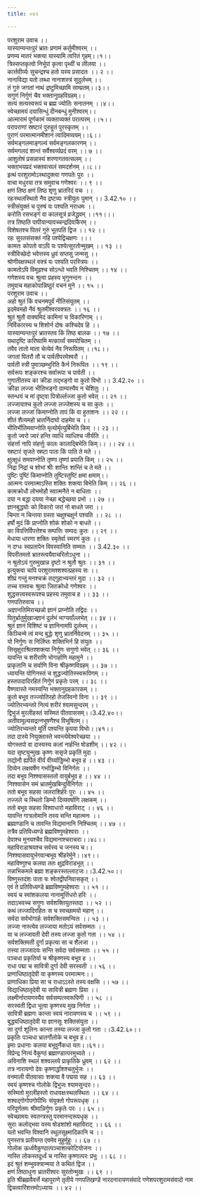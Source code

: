 ```yaml
---
title: ०४२

---
```

परशुराम उवाच ।।  
यास्याम्यन्तःपुरं भ्रातः प्रणामं कर्तुमीश्वरम् ।।  
प्रणम्य मातरं भक्त्या यास्यामि त्वरितं गृहम्।।१।।  
त्रिस्सप्तकृत्वो निर्भूपां कृत्वा पृथ्वीं च लीलया ।।  
कार्त्तवीर्य्यः सुचन्द्रश्च हतो यस्य प्रसादतः ।। २ ।।  
नानाविद्या यतो लब्धा नानाशस्त्रं सुदुर्लभम् ।।  
तं गुरुं जगतां नाथं द्रष्टुमिच्छामि साम्प्रतम्।।३।।  
सगुणं निर्गुणं चैव भक्तानुग्रहविग्रहम्।।  
सत्यं सत्यस्वरूपं च ब्रह्म ज्योतिः सनातनम् ।।४।।  
स्वेच्छामयं दयासिन्धुं दीनबन्धुं मुनीश्वरम्।।  
आत्मारामं पूर्णकामं व्यक्ताव्यक्तं परात्परम् ।।५।।  
परापराणां स्रष्टारं पुरुहूतं पुरस्कृतम् ।।  
पुराणं परमात्मानमीशानं त्वादिमव्ययम्।।६।।  
सर्वमङ्गलमाङ्गल्यं सर्वमङ्गलकारणम् ।।  
सर्वमगलदं शान्तं सर्वैश्वर्य्यप्रदं वरम् ।। ७ ।।  
आशुतोषं प्रसन्नास्यं शरणागतवत्सलम् ।।  
भक्ताभयप्रदं भक्तवत्सलं समदर्शनम् ।।८।।  
इत्थं परशुरामोऽस्थादुक्त्वा गणपतेः पुरः ।।  
वाचा मधुरया तत्र समुवाच गणेश्वरः ।। ९ ।।  
क्षणं तिष्ठ क्षणं तिष्ठ शृणु भ्रातरिदं वचः ।।  
रहःस्थलस्थितो नैव द्रष्टव्यः स्त्रीयुतः पुमान् ।। 3.42.१० ।।  
स्त्रीसंयुक्तं च पुरुषं यः पश्यति नराधमः ।।  
करोति रसभङ्गं वा कालसूत्रं व्रजेद्ध्रुवम् ।।११।।।  
तत्र तिष्ठति पापीयान्यावच्चन्द्रदिवाकरम् ।।  
विशेषतश्च पितरं गुरुं भूतपतिं द्विज ।। १२ ।।  
रहः सुरतसंसक्तं नहि पश्येद्विचक्षणः ।।।  
कामतः कोपतो वाऽपि यः पश्येत्सुरतोन्मुखम् ।। १३ ।।  
स्त्रीविच्छेदो भवेत्तस्य ध्रुवं सप्तसु जन्मसु ।।  
श्रोणीवक्षस्थलं वक्त्रं यः पश्यति परस्त्रियः ।।  
कामतोऽपि विमूढश्च सोऽन्धो भवति निश्चितम् ।। १४ ।।  
गणेशस्य वचः श्रुत्वा प्रहस्य भृगुनन्दनः ।।  
तमुवाच महाकोपान्निष्ठुरं वचनं मुने ।। १५ ।।  
परशुराम उवाच ।।  
अहो श्रुतं किं वचनमपूर्वं नीतिसंयुतम् ।।  
इदमेवमहो नैवं श्रुतमीश्वरवक्त्रतः ।। १६ ।।  
श्रुतं श्रुतौ वाक्यमिदं कामिनां च विकारिणाम् ।।  
निर्विकारस्य च शिशोर्न दोषः कश्चिदेव हि ।।  
यास्याम्यन्तःपुरं भ्रातस्तव किं तिष्ठ बालक ।। १७ ।।  
यथादृष्टि करिष्यामि मत्कार्य्यं समयोचितम् ।।  
तवैव तातो माता चेत्येवं नैव निरूपितम् ।।१८।।  
जगतां पितरौ तौ च पार्वतीपरमेश्वरौ ।।  
पार्वती स्त्री पुमाञ्छम्भुरिति कैर्न निरूपितः ।। १९ ।।  
सर्वरूपः शङ्करश्च सर्वारूपा च पार्वती ।।  
गुणातीतस्य का क्रीडा तद्भङ्गो वा कुतो विभो ।। 3.42.२० ।।  
क्रीडा लज्जा भीतिभङ्गो ग्राम्यस्यैव न चेशितुः ।।  
स्तन्धयं च मां दृष्ट्वा पित्रोर्ल्लज्जा कुतो भवेत् ।। २१ ।।  
लज्जायाश्च कुतो लज्जा लज्जेशस्य च सा कुतः ।।  
लज्जा लज्जां किमाप्नोति तापं किं वा हुताशनः ।। २२ ।।  
शीतं शैत्यमहो भ्रातर्निदाघो दाहमेव च ।।  
भीतिर्भीतिमवाप्नोति मृत्योर्मृत्युर्बिभेति किम् ।। २३ ।।  
कुतो ज्वरो ज्वरं हन्ति व्याधिं व्याधिश्च जीर्यति ।।  
संहर्त्ता नापि संहर्त्तुः कालः कालाद्बिभेति किम्।। ।। २४ ।।  
स्रष्टारं सृजते स्रष्टा पाता किं पाति ते मते ।।  
क्षुत्क्षुधं समवाप्नोति तृष्णा तृष्णां प्रयाति किम् ।। २५ ।।  
निद्रा निद्रां च शोभां श्रीः शान्तिः शान्तिं च ते मते ।।  
पुष्टिः पुष्टिं किमाप्नोति तुष्टिस्तुष्टिं क्षमा क्षमाम्।।  
आत्मनः परमात्माऽस्ति शक्तिः शक्त्या बिभेति किम् ।। २६ ।।  
कामक्रोधौ लोभमोहौ स्वात्मनैते न बाधिताः ।।  
दया न बद्धा दयया नेच्छा बद्धेच्छया प्रभो ।। २७ ।।  
ज्ञानबुद्ध्योः को विकारो जरां नो बाधते जरा ।।  
चिन्ता न चिन्तया ग्रस्ता चक्षुश्चक्षुर्न पश्यति ।। २८ ।।  
हर्षो मुदं किं प्राप्नोति शोकं शोको न बाधते ।।  
का विपत्तिर्विपत्तेश्च सम्पत्तिः सम्पदः कुतः ।। २९ ।।  
मेधाया धारणा शक्तिः स्मृतेर्वा स्मरणं कुतः ।।  
न दग्धः स्वप्रतापेन विवस्वानिति सम्मतः ।। 3.42.३० ।।  
विपरीतमतो भ्रातस्त्वयैवाचरितोऽधुना ।।  
न श्रुतोऽयं गुरुमुखान्न दृष्टो न श्रुतौ श्रुतः ।। ३१ ।।  
इत्युक्त्वा चापि परशुरामश्शश्वत्प्रहस्य सः ।।  
शीघ्रं गन्तुं मनश्चक्रं तद्गुहाभ्यन्तरं मुदा ।। ३२ ।।  
तच्च रामवचः श्रुत्वा जितक्रोधो गणेश्वरः ।।  
शुद्धसत्त्वस्वरूपश्च प्रहस्य तमुवाच ह ।। ३३ ।।  
गणपतिरुवाच ।।  
अज्ञानतिमिराच्छन्नो ज्ञानं प्राप्नोति तद्विदः ।।  
पितुर्भ्रातुर्मुखाज्ज्ञानं दुर्लभं भाग्यवाँल्लभेत् ।। ३४ ।।  
श्रुतं ज्ञानं विशिष्टं च ज्ञानिनामपि दुर्लभम् ।।  
किञ्चिन्मे त्वं मन्द बुद्धेः शृणु भ्रातर्निवेदनम् ।। ३५ ।।  
यो निर्गुणः स निर्लिप्तः शक्तिभिर्न हि संयुतः ।।  
सिसृक्षुराश्रितश्शक्त्या निर्गुणः सगुणो भवेत् ।। ३६ ।।  
यावन्ति च शरीराणि भोगार्हाणि महामुने ।।  
प्राकृतानि च सर्वाणि विना श्रीकृष्णविग्रहम् ।। ३७ ।।  
ध्यायन्ति योगिनस्तं च शुद्धज्योतिस्स्वरूपिणम् ।।  
हस्तपादादिरहितं निर्गुणं प्रकृतेः परम् ।। ३८ ।।  
वैष्णवास्ते नमस्यन्ति भक्तानुग्रहकारकम् ।।  
कुतो बभूव तज्ज्योतिरहो तेजस्विनो विना ।। ३९ ।।  
ज्योतिरभ्यन्तरे नित्यं शरीरं श्यामसुन्दरम् ।।  
द्विभुजं मुरलीहस्तं सस्मितं पीतवाससम्।।3.42.४०।।  
अतीवामूल्यसद्रत्नभूषणैश्च विभूषितम्।।  
ज्योतिरभ्यन्तरे मूर्तिं पश्यन्ति कृपया विभोः।।४१।।  
तदा दास्ये नियुक्तास्ते भवन्त्येवेश्वरेच्छया ।।  
योगस्तपो वा दास्यस्य कलां नार्हन्ति षोडशीम् ।। ४२ ।।  
यदा सृष्ट्युन्मुखः कृष्णः ससृजे प्रकृतिं मुदा ।  
तद्योनौ ह्यर्पितं वीर्यं वीर्य्याड्डिम्भो बभूव ह ।। ४३ ।।  
दिव्येन लक्षवर्षेण गर्भाड्डिम्भो विनिर्गतः ।।  
तदा बभूव निश्श्वासस्ततो वायुर्बभूव ह ।। ४४ ।।  
निश्श्वासेन समं भ्रातर्मुखबिन्दुर्विनिर्गतः ।।  
ततो बभूव सहसा जलराशिर्हरेः पुरः ।। ४५ ।।  
तज्जले च स्थितो डिम्भो दिव्यवर्षाणि लक्षकम् ।।  
ततो बभूव सहसा विश्वाधारो महाविराट् ।। ४६ ।।  
यावन्ति गात्रलोमानि तस्य सन्ति महात्मनः ।।  
ब्रह्माण्डानि च तावन्ति विद्यमानानि निश्चितम् ।। ४७ ।।  
तत्रैव प्रतिविध्यण्डे ब्रह्मविष्णुमहेश्वराः ।।  
देवाश्च मुनयश्चैव विद्यमानाश्चराचराः।।४८।।  
महाविराडाश्रयश्च सर्वस्य च जनस्य च।।  
निश्श्वासवायुर्भगवान्बभूव श्रीहरेर्मुने।।४९।।  
महाविष्णुश्च कलया ततः क्षुद्रविराडभूत् ।।  
तन्नाभिकमले ब्रह्मा शङ्करस्तल्लाटजः।।3.42.५०।।  
विष्णुस्तदंशः पाता यः श्वेतद्वीपनिवासकृत् ।।  
एवं ते प्रतिविध्यण्डे ब्रह्मविष्णुमहेश्वराः ।। ५१ ।।  
स्वयं च स्वांशकलया नानामूर्त्तिधरो हरिः ।।  
तदाऽभवच्च सगुणः सर्वशक्तियुतस्तदा ।। ५२ ।।  
कथं लज्जादिरहितः स च स्वच्छामयो महान् ।।  
सर्वदा सर्वभोगार्हः सर्वशक्तिसमन्वितः ।। ५३ ।।  
लज्जा नास्त्येव लज्जाया मतोऽयं सर्वसम्मतः ।।  
या च लज्जावती देवी तस्य लज्जा कुतो गता ।। ५४ ।।  
सर्वशक्तिमती दुर्गा प्रकृत्या सा च शैलजा ।।  
तस्या लज्जादयः सन्ति सर्वदा सर्वसम्मताः ।। ५५ ।।  
पञ्चधा प्रकृतिर्या च श्रीकृष्णस्य बभूव ह ।।  
राधा पद्मा च सावित्री दुर्गा देवी सरस्वती ।। ५६ ।।  
प्राणाधिष्ठातृदेवी या कृष्णस्य परमात्मनः।।  
प्राणाधिका प्रिया सा च राधाऽऽस्ते तस्य वक्षसि ।। ५७ ।।  
विद्याधिष्ठातृदेवी या सावित्री ब्रह्मणः प्रिया ।।  
लक्ष्मीर्नारायणस्यैव सर्वसम्पत्स्वरूपिणी ।। ५८ ।।  
सरस्वती द्विधा भूत्वा कृष्णस्य मुख निर्गता ।।  
सावित्री ब्रह्मणः कान्ता स्वयं नारायणस्य च ।। ५९ ।।  
बुद्ध्यधिष्ठातृदेवी या ज्ञानसूः शक्तिसंयुता ।।  
सा दुर्गा शूलिनः कान्ता तस्या लज्जा कुतो गता ।।3.42.६०।।  
प्रकृतिः पञ्चधा भ्रातर्गोलोके च बभूव ह।।  
इमाः प्रधानाः कलया बभूवुर्नैकधा यतः।।६१।।  
विप्रेन्द्र नित्यं वैकुण्ठं ब्रह्माण्डात्परमुच्यते ।।  
अविनाशि स्थलं शश्वल्लये प्राकृतिके ध्रुवम् ।। ६२ ।।  
तत्र नारायणो देवः कृष्णार्द्धांशश्चतुर्भुजः ।।  
वनमाली पीतवासाः शक्त्या वै पद्मया सह ।। ६३ ।।  
स्वयं कृष्णश्च गोलोके द्विभुजः श्यामसुन्दरः।।  
सस्मितो मुरलीहस्तो राधावक्षःस्थलस्थितः ।। ६४ ।।  
शश्वद्गोगोपगोपीभिः संयुक्तो गोपरूपधृक् ।।  
परिपूर्णतमः श्रीमान्निर्गुणः प्रकृतेः परः ।। ६५ ।।  
स्वेच्छामयः स्वतन्त्रस्तु परमानन्दरूपधृक् ।।  
सुराः कलोद्भवा यस्य षोडशांशो महाविराट् ।। ६६ ।।  
यतो भवन्ति विश्वानि स्थूलसूक्ष्मादिकानि च ।।  
पुनस्तत्र प्रलीयन्त एवमेव मुहुर्मुहुः ।। ६७ ।।  
गोलोक ऊर्ध्ववैकुण्ठात्पञ्चाशत्कोटियोजनः ।।  
नास्ति लोकस्तदूर्ध्वं च नास्ति कृष्णात्परः प्रभुः ।। ६८ ।।  
इदं श्रुतं शम्भुवक्त्रान्मया ते कथितं द्विज ।।  
क्षणं तिष्ठाधुना भ्रातरीश्वरः सुरतोन्मुखः ।। ६९ ।।  
इति श्रीब्रह्मवैवर्त्ते महापुराणे तृतीये गणपतिखण्डे नारदनारायणसंवादे गणेशपरशुरामसंवादो नाम द्विचत्वारिंशत्तमोऽध्यायः ।। ४२ ।।